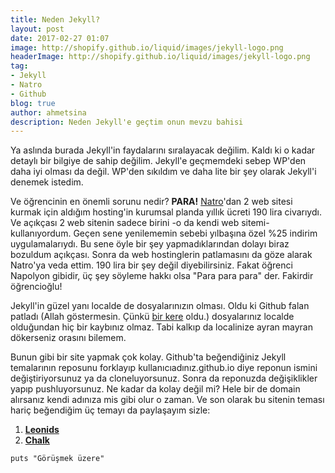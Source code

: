 ```yaml
---
title: Neden Jekyll?
layout: post
date: 2017-02-27 01:07
image: http://shopify.github.io/liquid/images/jekyll-logo.png
headerImage: http://shopify.github.io/liquid/images/jekyll-logo.png
tag:
- Jekyll
- Natro
- Github
blog: true
author: ahmetsina
description: Neden Jekyll'e geçtim onun mevzu bahisi
---
```


Ya aslında burada Jekyll'in faydalarını sıralayacak değilim. Kaldı ki o kadar detaylı bir bilgiye de sahip değilim. Jekyll'e geçmemdeki sebep WP'den daha iyi olması da değil. WP'den sıkıldım ve daha lite bir şey olarak Jekyll'i denemek istedim.

Ve öğrencinin en önemli sorunu nedir? **PARA!** [Natro](https://natro.com)'dan 2 web sitesi kurmak için aldığım hosting'in kurumsal planda yıllık ücreti 190 lira civarıydı. Ve açıkçası 2 web sitenin sadece birini -o da kendi web sitemi- kullanıyordum. Geçen sene yenilememin sebebi yılbaşına özel %25 indirim uygulamalarıydı. Bu sene öyle bir şey yapmadıklarından dolayı biraz bozuldum açıkçası. Sonra da web hostinglerin patlamasını da göze alarak Natro'ya veda ettim. 190 lira bir şey değil diyebilirsiniz. Fakat öğrenci Napolyon gibidir, üç şey söyleme hakkı olsa "Para para para" der. Fakirdir öğrencioğlu!

Jekyll'in güzel yanı localde de dosyalarınızın olması. Oldu ki Github falan patladı (Allah göstermesin. Çünkü [bir kere](http://www.diken.com.tr/btk-hizini-alamiyor-dropbox-ve-google-drivein-ardindan-githuba-da-erisim-engeli/) oldu.)
dosyalarınız localde olduğundan hiç bir kaybınız olmaz. Tabi kalkıp da localinize ayran mayran dökerseniz orasını bilemem.

Bunun gibi bir site yapmak çok kolay. Github'ta beğendiğiniz Jekyll temalarının reposunu forklayıp kullanıcıadınız.github.io diye reponun ismini değiştiriyorsunuz ya da cloneluyorsunuz. Sonra da reponuzda değişiklikler yapıp pushluyorsunuz. Ne kadar da kolay değil mi? Hele bir de domain alırsanız kendi adınıza mis gibi olur o zaman. Ve son olarak bu sitenin teması hariç beğendiğim üç temayı da paylaşayım sizle:

1. **[Leonids](https://renyuanz.github.io/leonids/)**
2. **[Chalk](http://chalk.nielsenramon.com/)**

  ``puts "Görüşmek üzere"``
